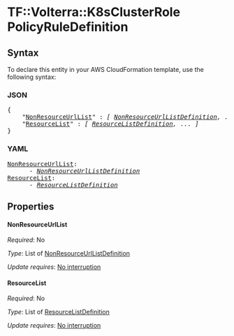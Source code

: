# TF::Volterra::K8sClusterRole PolicyRuleDefinition

## Syntax

To declare this entity in your AWS CloudFormation template, use the following syntax:

### JSON

<pre>
{
    "<a href="#nonresourceurllist" title="NonResourceUrlList">NonResourceUrlList</a>" : <i>[ <a href="nonresourceurllistdefinition.md">NonResourceUrlListDefinition</a>, ... ]</i>,
    "<a href="#resourcelist" title="ResourceList">ResourceList</a>" : <i>[ <a href="resourcelistdefinition.md">ResourceListDefinition</a>, ... ]</i>
}
</pre>

### YAML

<pre>
<a href="#nonresourceurllist" title="NonResourceUrlList">NonResourceUrlList</a>: <i>
      - <a href="nonresourceurllistdefinition.md">NonResourceUrlListDefinition</a></i>
<a href="#resourcelist" title="ResourceList">ResourceList</a>: <i>
      - <a href="resourcelistdefinition.md">ResourceListDefinition</a></i>
</pre>

## Properties

#### NonResourceUrlList

_Required_: No

_Type_: List of <a href="nonresourceurllistdefinition.md">NonResourceUrlListDefinition</a>

_Update requires_: [No interruption](https://docs.aws.amazon.com/AWSCloudFormation/latest/UserGuide/using-cfn-updating-stacks-update-behaviors.html#update-no-interrupt)

#### ResourceList

_Required_: No

_Type_: List of <a href="resourcelistdefinition.md">ResourceListDefinition</a>

_Update requires_: [No interruption](https://docs.aws.amazon.com/AWSCloudFormation/latest/UserGuide/using-cfn-updating-stacks-update-behaviors.html#update-no-interrupt)

